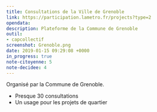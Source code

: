 ```yaml
---
title: Consultations de la Ville de Grenoble
link: https://participation.lametro.fr/projects?type=2
opendata: 
description: Plateforme de la Commune de Grenoble
outil: 
- capcollectif
screenshot: Grenoble.png
date: 2019-01-15 09:29:08 +0000
in_progress: true
note-citoyenne: 5
note-decidee: 4
---
```


Organisé par la Commune de Grenoble.


- Presque 30 consultations
- Un usage pour les projets de quartier
